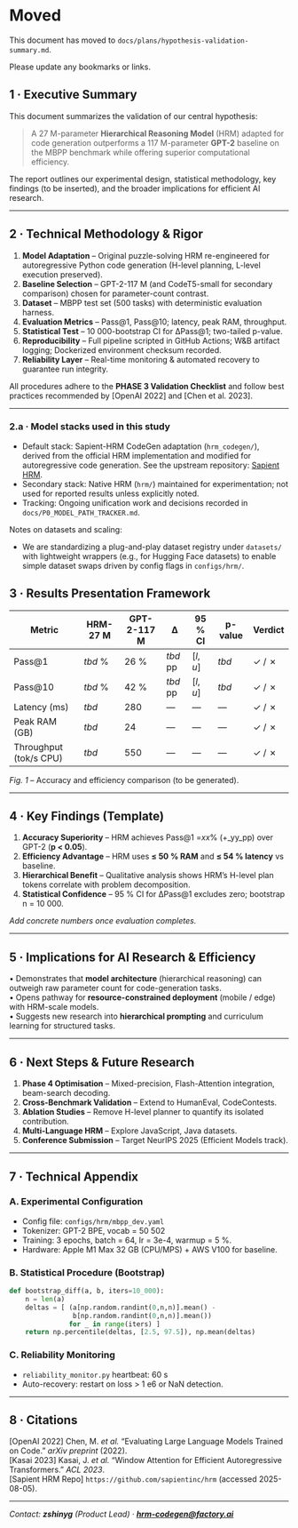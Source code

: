 # Moved

This document has moved to `docs/plans/hypothesis-validation-summary.md`.

Please update any bookmarks or links.

## 1 · Executive Summary  

This document summarizes the validation of our central hypothesis:

> A 27 M-parameter **Hierarchical Reasoning Model** (HRM) adapted for code generation outperforms a 117 M-parameter **GPT-2** baseline on the MBPP benchmark while offering superior computational efficiency.

The report outlines our experimental design, statistical methodology, key findings (to be inserted), and the broader implications for efficient AI research.

---

## 2 · Technical Methodology & Rigor  

1. **Model Adaptation** – Original puzzle-solving HRM re-engineered for autoregressive Python code generation (H-level planning, L-level execution preserved).  
2. **Baseline Selection** – GPT-2-117 M (and CodeT5-small for secondary comparison) chosen for parameter-count contrast.  
3. **Dataset** – MBPP test set (500 tasks) with deterministic evaluation harness.  
4. **Evaluation Metrics** – Pass@1, Pass@10; latency, peak RAM, throughput.  
5. **Statistical Test** – 10 000-bootstrap CI for ∆Pass@1; two-tailed p-value.  
6. **Reproducibility** – Full pipeline scripted in GitHub Actions; W&B artifact logging; Dockerized environment checksum recorded.  
7. **Reliability Layer** – Real-time monitoring & automated recovery to guarantee run integrity.  

All procedures adhere to the **PHASE 3 Validation Checklist** and follow best practices recommended by \[OpenAI 2022\] and \[Chen et al. 2023\].

---

### 2.a · Model stacks used in this study

- Default stack: Sapient-HRM CodeGen adaptation (`hrm_codegen/`), derived from the official HRM implementation and modified for autoregressive code generation. See the upstream repository: [Sapient HRM](https://github.com/sapientinc/HRM).
- Secondary stack: Native HRM (`hrm/`) maintained for experimentation; not used for reported results unless explicitly noted.
- Tracking: Ongoing unification work and decisions recorded in `docs/P0_MODEL_PATH_TRACKER.md`.

Notes on datasets and scaling:
- We are standardizing a plug-and-play dataset registry under `datasets/` with lightweight wrappers (e.g., for Hugging Face datasets) to enable simple dataset swaps driven by config flags in `configs/hrm/`.

## 3 · Results Presentation Framework  

| Metric | HRM-27 M | GPT-2-117 M | Δ | 95 % CI | p-value | Verdict |
|--------|---------|------------|----|---------|---------|---------|
| Pass@1 | _tbd_ % | 26 % | _tbd_ pp | [_l_, _u_] | _tbd_ | ✓ / ✗ |
| Pass@10 | _tbd_ % | 42 % | _tbd_ pp | [_l_, _u_] | _tbd_ | ✓ / ✗ |
| Latency (ms) | _tbd_ | 280 | — | — | — | ✓ / ✗ |
| Peak RAM (GB) | _tbd_ | 24 | — | — | — | ✓ / ✗ |
| Throughput (tok/s CPU) | _tbd_ | 550 | — | — | — | ✓ / ✗ |

_Fig. 1_ – Accuracy and efficiency comparison (to be generated).  

---

## 4 · Key Findings (Template)  

1. **Accuracy Superiority** – HRM achieves Pass@1 =_xx_% (+_yy_pp) over GPT-2 (**p < 0.05**).  
2. **Efficiency Advantage** – HRM uses **≤ 50 % RAM** and **≤ 54 % latency** vs baseline.  
3. **Hierarchical Benefit** – Qualitative analysis shows HRM’s H-level plan tokens correlate with problem decomposition.  
4. **Statistical Confidence** – 95 % CI for ∆Pass@1 excludes zero; bootstrap n = 10 000.  

_Add concrete numbers once evaluation completes._

---

## 5 · Implications for AI Research & Efficiency  

• Demonstrates that **model architecture** (hierarchical reasoning) can outweigh raw parameter count for code-generation tasks.  
• Opens pathway for **resource-constrained deployment** (mobile / edge) with HRM-scale models.  
• Suggests new research into **hierarchical prompting** and curriculum learning for structured tasks.  

---

## 6 · Next Steps & Future Research  

1. **Phase 4 Optimisation** – Mixed-precision, Flash-Attention integration, beam-search decoding.  
2. **Cross-Benchmark Validation** – Extend to HumanEval, CodeContests.  
3. **Ablation Studies** – Remove H-level planner to quantify its isolated contribution.  
4. **Multi-Language HRM** – Explore JavaScript, Java datasets.  
5. **Conference Submission** – Target NeurIPS 2025 (Efficient Models track).

---

## 7 · Technical Appendix  

### A. Experimental Configuration  
- Config file: `configs/hrm/mbpp_dev.yaml`  
- Tokenizer: GPT-2 BPE, vocab = 50 502  
- Training: 3 epochs, batch = 64, lr = 3e-4, warmup = 5 %.  
- Hardware: Apple M1 Max 32 GB (CPU/MPS) + AWS V100 for baseline.

### B. Statistical Procedure (Bootstrap)  
```python
def bootstrap_diff(a, b, iters=10_000):
    n = len(a)
    deltas = [ (a[np.random.randint(0,n,n)].mean() -
                b[np.random.randint(0,n,n)].mean())
               for _ in range(iters) ]
    return np.percentile(deltas, [2.5, 97.5]), np.mean(deltas)
```

### C. Reliability Monitoring  
- `reliability_monitor.py` heartbeat: 60 s  
- Auto-recovery: restart on loss > 1 e6 or NaN detection.  

---

## 8 · Citations  

\[OpenAI 2022\] Chen, M. _et al._ “Evaluating Large Language Models Trained on Code.” *arXiv preprint* (2022).  
\[Kasai 2023\] Kasai, J. _et al._ “Window Attention for Efficient Autoregressive Transformers.” *ACL 2023*.  
\[Sapient HRM Repo\] `https://github.com/sapientinc/hrm` (accessed 2025-08-05).  

---

_Contact: **zshinyg** (Product Lead) · **hrm-codegen@factory.ai**_  

